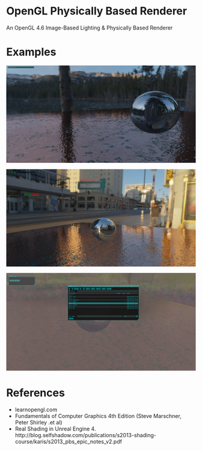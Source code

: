# OpenGL Physically Based Renderer
An OpenGL 4.6 Image-Based Lighting & Physically Based Renderer 

# Examples
![](https://github.com/upeng5/OpenGL_Physically_Based_Renderer/blob/master/screenshot1.png)


![](https://github.com/upeng5/OpenGL_Physically_Based_Renderer/blob/master/screenshot2.png)


![](https://github.com/upeng5/OpenGL_Physically_Based_Renderer/blob/master/screenshot3.png)

# References
<ul>
  <li>learnopengl.com</li>
  <li>Fundamentals of Computer Graphics 4th Edition (Steve Marschner, Peter Shirley .et al)</li>
  <li>Real Shading in Unreal Engine 4. http://blog.selfshadow.com/publications/s2013-shading-course/karis/s2013_pbs_epic_notes_v2.pdf</li>
</ul>
